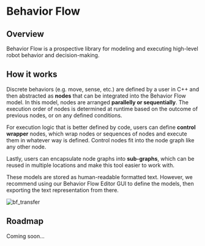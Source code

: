 # Behavior Flow

## Overview
Behavior Flow is a prospective library for modeling and executing high-level robot behavior and decision-making. 

## How it works
Discrete behaviors (e.g. move, sense, etc.) are defined by a user in C++ and then abstracted as **nodes** that can be integrated into the Behavior Flow model. In this model, nodes are arranged **parallelly or sequentially**. The execution order of nodes is determined at runtime based on the outcome of previous nodes, or on any defined conditions. 

For execution logic that is better defined by code, users can define **control wrapper** nodes, which wrap nodes or sequences of nodes and execute them in whatever way is defined. Control nodes fit into the node graph like any other node. 

Lastly, users can encapsulate node graphs into **sub-graphs**, which can be reused in multiple locations and make this tool easier to work with.

These models are stored as human-readable formatted text. However, we recommend using our Behavior Flow Editor GUI to define the models, then exporting the text representation from there.

![bf_transfer](https://github.com/user-attachments/assets/4bf18a83-e96d-49bb-8512-c0250ed47cec)

## Roadmap
Coming soon...
